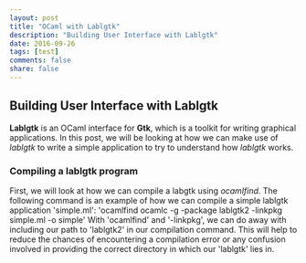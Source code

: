 ```yaml
---
layout: post
title: "OCaml with Lablgtk"
description: "Building User Interface with Lablgtk"
date: 2016-09-26
tags: [test]
comments: false
share: false
---
```


## Building User Interface with Lablgtk
<b>Lablgtk</b> is an OCaml interface for <b>Gtk</b>, which is a toolkit for writing graphical applications. In this post, we will be looking at how we can make use of <i>lablgtk</i> to write a simple application to try to understand how <i>lablgtk</i> works.

### Compiling a lablgtk program
First, we will look at how we can compile a labgtk using <i>ocamlfind</i>. The following command is an example of how we can compile a simple lablgtk application 'simple.ml':
'ocamlfind ocamlc -g -package lablgtk2 -linkpkg simple.ml -o simple'
With 'ocamlfind' and '-linkpkg', we can do away with including our path to 'lablgtk2' in our compilation command. This will help to reduce the chances of encountering a compilation error or any confusion involved in providing the correct directory in which our 'lablgtk' lies in.

 